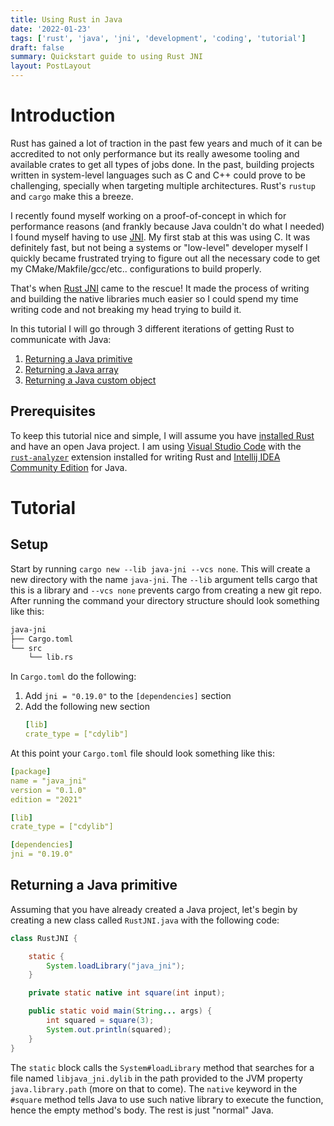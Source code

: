 ```yaml
---
title: Using Rust in Java
date: '2022-01-23'
tags: ['rust', 'java', 'jni', 'development', 'coding', 'tutorial']
draft: false
summary: Quickstart guide to using Rust JNI
layout: PostLayout
---
```


# Introduction

Rust has gained a lot of traction in the past few years and much of it can be accredited to not only performance but its really awesome tooling and available crates to get all types of jobs done. In the past, building projects written in system-level languages such as C and C++ could prove to be challenging, specially when targeting multiple architectures. Rust's `rustup` and `cargo` make this a breeze.

I recently found myself working on a proof-of-concept in which for performance reasons (and frankly because Java couldn't do what I needed) I found myself having to use [JNI](https://en.wikipedia.org/wiki/Java_Native_Interface). My first stab at this was using C. It was definitely fast, but not being a systems or "low-level" developer myself I quickly became frustrated trying to figure out all the necessary code to get my CMake/Makfile/gcc/etc.. configurations to build properly.

That's when [Rust JNI](https://docs.rs/jni/latest/jni/) came to the rescue! It made the process of writing and building the native libraries much easier so I could spend my time writing code and not breaking my head trying to build it.

In this tutorial I will go through 3 different iterations of getting Rust to communicate with Java:

1. [Returning a Java primitive](#returning-a-java-primitive)
2. [Returning a Java array](#returning-a-java-array)
3. [Returning a Java custom object](#returning-a-java-custom-object)

## Prerequisites

To keep this tutorial nice and simple, I will assume you have [installed Rust](https://rustup.rs/) and have an open Java project. I am using [Visual Studio Code](https://code.visualstudio.com/) with the [`rust-analyzer`](https://marketplace.visualstudio.com/items?itemName=matklad.rust-analyzer) extension installed for writing Rust and [Intellij IDEA Community Edition](https://www.jetbrains.com/idea/download/other.html) for Java.

# Tutorial

## Setup

Start by running `cargo new --lib java-jni --vcs none`. This will create a new directory with the name `java-jni`. The `--lib` argument tells cargo that this is a library and `--vcs none` prevents cargo from creating a new git repo. After running the command your directory structure should look something like this:

```sh
java-jni
├── Cargo.toml
└── src
    └── lib.rs
```

In `Cargo.toml` do the following:

1. Add `jni = "0.19.0"` to the `[dependencies]` section
2. Add the following new section
   ```yaml
   [lib]
   crate_type = ["cdylib"]
   ```

At this point your `Cargo.toml` file should look something like this:

```yaml
[package]
name = "java_jni"
version = "0.1.0"
edition = "2021"

[lib]
crate_type = ["cdylib"]

[dependencies]
jni = "0.19.0"
```

## Returning a Java primitive

Assuming that you have already created a Java project, let's begin by creating a new class called `RustJNI.java` with the following code:

```java
class RustJNI {

    static {
        System.loadLibrary("java_jni");
    }

    private static native int square(int input);

    public static void main(String... args) {
        int squared = square(3);
        System.out.println(squared);
    }
}
```

The `static` block calls the `System#loadLibrary` method that searches for a file named `libjava_jni.dylib` in the path provided to the JVM property `java.library.path` (more on that to come). The `native` keyword in the `#square` method tells Java to use such native library to execute the function, hence the empty method's body. The rest is just "normal" Java.
